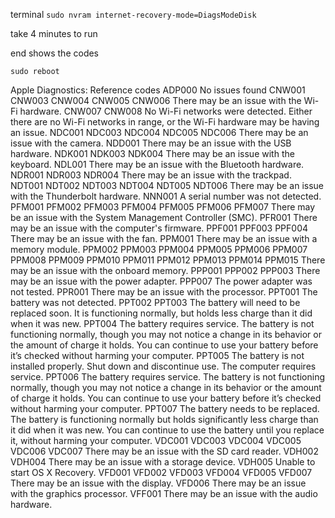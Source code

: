 
terminal 
`sudo nvram internet-recovery-mode=DiagsModeDisk`

take 4 minutes to run

end shows the codes

`sudo reboot`

Apple Diagnostics: Reference codes ADP000 No issues found CNW001 CNW003 CNW004 CNW005 CNW006 There may be an issue with the Wi-Fi hardware. CNW007 CNW008 No Wi-Fi networks were detected. Either there are no Wi-Fi networks in range, or the Wi-Fi hardware may be having an issue. NDC001 NDC003 NDC004 NDC005 NDC006 There may be an issue with the camera. NDD001 There may be an issue with the USB hardware. NDK001 NDK003 NDK004 There may be an issue with the keyboard. NDL001 There may be an issue with the Bluetooth hardware. NDR001 NDR003 NDR004 There may be an issue with the trackpad. NDT001 NDT002 NDT003 NDT004 NDT005 NDT006 There may be an issue with the Thunderbolt hardware. NNN001 A serial number was not detected. PFM001 PFM002 PFM003 PFM004 PFM005 PFM006 PFM007 There may be an issue with the System Management Controller (SMC). PFR001 There may be an issue with the computer's firmware. PPF001 PPF003 PPF004 There may be an issue with the fan. PPM001 There may be an issue with a memory module. PPM002 PPM003 PPM004 PPM005 PPM006 PPM007 PPM008 PPM009 PPM010 PPM011 PPM012 PPM013 PPM014 PPM015 There may be an issue with the onboard memory. PPP001 PPP002 PPP003 There may be an issue with the power adapter. PPP007 The power adapter was not tested. PPR001 There may be an issue with the processor. PPT001 The battery was not detected. PPT002 PPT003 The battery will need to be replaced soon. It is functioning normally, but holds less charge than it did when it was new. PPT004 The battery requires service. The battery is not functioning normally, though you may not notice a change in its behavior or the amount of charge it holds. You can continue to use your battery before it’s checked without harming your computer. PPT005 The battery is not installed properly. Shut down and discontinue use. The computer requires service. PPT006 The battery requires service. The battery is not functioning normally, though you may not notice a change in its behavior or the amount of charge it holds. You can continue to use your battery before it’s checked without harming your computer. PPT007 The battery needs to be replaced. The battery is functioning normally but holds significantly less charge than it did when it was new. You can continue to use the battery until you replace it, without harming your computer. VDC001 VDC003 VDC004 VDC005 VDC006 VDC007 There may be an issue with the SD card reader. VDH002 VDH004 There may be an issue with a storage device. VDH005 Unable to start OS X Recovery. VFD001 VFD002 VFD003 VFD004 VFD005 VFD007 There may be an issue with the display. VFD006 There may be an issue with the graphics processor. VFF001 There may be an issue with the audio hardware.
<!--stackedit_data:
eyJoaXN0b3J5IjpbLTE5Mjg4MjkxNjVdfQ==
-->